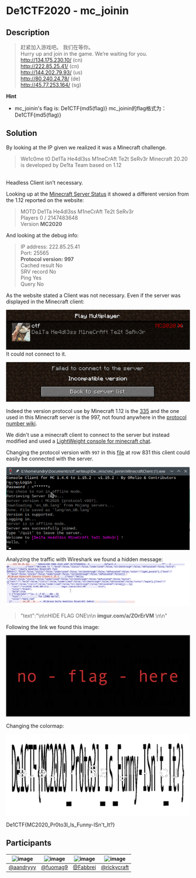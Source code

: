 # De1CTF2020 - mc_joinin

## Description
>赶紧加入游戏吧。
我们在等你。<br>
Hurry up and join in the game.
We’re waiting for you.<br>
http://134.175.230.10/ (cn)<br>
http://222.85.25.41/ (cn)<br>
http://144.202.79.93/ (us)<br>
http://80.240.24.78/ (de)<br>
http://45.77.253.164/ (sg)<br>

**Hint**
* mc_joinin's flag is: De1CTF{md5(flag)} mc_joinin的flag格式为：De1CTF{md5(flag)}

## Solution

By looking at the IP given we realized it was a Minecraft challenge.

>We1c0me t0 De1Ta He4dl3ss M1neCrAft Te2t SeRv3r
Minecraft 20.20 is developed by De1ta Team based on 1.12
<br>
Headless
Client isn't necessary.

Looking up at the [Minecraft Server Status](https://mcsrvstat.us/server/222.85.25.41) it showed a different version from the 1.12 reported on the website:

>MOTD	De1Ta He4dl3ss M1neCrAft Te2t SeRv3r<br>
Players	0 / 2147483648<br>
Version	**MC2020**

And looking at the debug info:
>IP address:        222.85.25.41<br>
Port:               25565<br>
**Protocol version:   997**<br>
Cached result       No<br>
SRV record          No<br>
Ping                Yes<br>
Query               No

As the website stated a Client was not necessary. Even if the server was displayed in the Minecraft client:

![image](img/minecraft_client_1.png)
It could not connect to it.

![image](img/minecraft_client_2.png)
<br>

Indeed the version protocol use by Minecraft 1.12 is the [335](https://wiki.vg/index.php?title=Protocol&oldid=13223) and the one used in this Minecraft server is the 997, not found anywhere in the [protocol number wiki](https://wiki.vg/Protocol_version_numbers).

We didn't use a minecraft client to connect to the server but instead modified and used a [LightWeight console for minecraft chat](https://github.com/ORelio/Minecraft-Console-Client).

Changing the protocol version with ```997``` in this [file](https://github.com/ORelio/Minecraft-Console-Client/blob/master/MinecraftClient/Protocol/Handlers/Protocol18.cs) at row 831 this client could easily be connected with the server.

![image](img/client.png)

Analyzing the traffic with Wireshark we found a hidden message:
![image](img/wireshark.png)

>"text":"\n\nHIDE FLAG ONE\n\n  **imgur.com/a/ZOrErVM**  \n\n"

Following the link we found this image:

![image](img/noflag.png)

Changing the colormap:

![image](img/flagcolormap.png)

De1CTF{MC2020_Pr0to3l_Is_Funny-ISn't_It?}




## Participants
| ![image](https://github.com/andrea-mengascini.png?size=200) | ![image](https://github.com/fuomag9.png?size=200) | ![image](https://github.com/Fabbrei.png?size=200) | ![image](https://github.com/rickycraft.png?size=200)
| ------------- | ------------- | ------------- | ------------- |
| [@aandryyy](https://github.com/andrea-mengascini) | [@fuomag9](https://github.com/fuomag9)  | [@Fabbrei](https://github.com/Fabbrei) | [@rickycraft](https://github.com/rickycraft)



